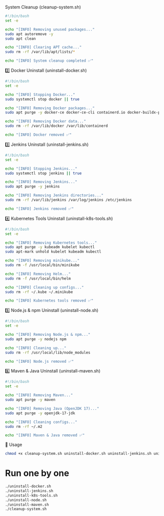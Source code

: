 System Cleanup (cleanup-system.sh)
```bash
#!/bin/bash
set -e

echo "[INFO] Removing unused packages..."
sudo apt autoremove -y
sudo apt clean

echo "[INFO] Clearing APT cache..."
sudo rm -rf /var/lib/apt/lists/*

echo "[INFO] System cleanup completed ✅"
```

2️⃣ Docker Uninstall (uninstall-docker.sh)
```bash
#!/bin/bash
set -e

echo "[INFO] Stopping Docker..."
sudo systemctl stop docker || true

echo "[INFO] Removing Docker packages..."
sudo apt purge -y docker-ce docker-ce-cli containerd.io docker-buildx-plugin docker-compose-plugin

echo "[INFO] Removing Docker data..."
sudo rm -rf /var/lib/docker /var/lib/containerd

echo "[INFO] Docker removed ✅"
```

3️⃣ Jenkins Uninstall (uninstall-jenkins.sh)
```bash
#!/bin/bash
set -e

echo "[INFO] Stopping Jenkins..."
sudo systemctl stop jenkins || true

echo "[INFO] Removing Jenkins..."
sudo apt purge -y jenkins

echo "[INFO] Removing Jenkins directories..."
sudo rm -rf /var/lib/jenkins /var/log/jenkins /etc/jenkins

echo "[INFO] Jenkins removed ✅"
```

4️⃣ Kubernetes Tools Uninstall (uninstall-k8s-tools.sh)
```bash
#!/bin/bash
set -e

echo "[INFO] Removing Kubernetes tools..."
sudo apt purge -y kubeadm kubelet kubectl
sudo apt-mark unhold kubelet kubeadm kubectl

echo "[INFO] Removing minikube..."
sudo rm -f /usr/local/bin/minikube

echo "[INFO] Removing Helm..."
sudo rm -f /usr/local/bin/helm

echo "[INFO] Cleaning up configs..."
sudo rm -rf ~/.kube ~/.minikube

echo "[INFO] Kubernetes tools removed ✅"
```

5️⃣ Node.js & npm Uninstall (uninstall-node.sh)
```bash
#!/bin/bash
set -e

echo "[INFO] Removing Node.js & npm..."
sudo apt purge -y nodejs npm

echo "[INFO] Cleaning up..."
sudo rm -rf /usr/local/lib/node_modules

echo "[INFO] Node.js removed ✅"
```

6️⃣ Maven & Java Uninstall (uninstall-maven.sh)
```bash
#!/bin/bash
set -e

echo "[INFO] Removing Maven..."
sudo apt purge -y maven

echo "[INFO] Removing Java (OpenJDK 17)..."
sudo apt purge -y openjdk-17-jdk

echo "[INFO] Cleaning configs..."
sudo rm -rf ~/.m2

echo "[INFO] Maven & Java removed ✅"
```

🔧 Usage
```bash
chmod +x cleanup-system.sh uninstall-docker.sh uninstall-jenkins.sh uninstall-k8s-tools.sh uninstall-node.sh uninstall-maven.sh
```

# Run one by one
```bash
./uninstall-docker.sh
./uninstall-jenkins.sh
./uninstall-k8s-tools.sh
./uninstall-node.sh
./uninstall-maven.sh
./cleanup-system.sh
```

